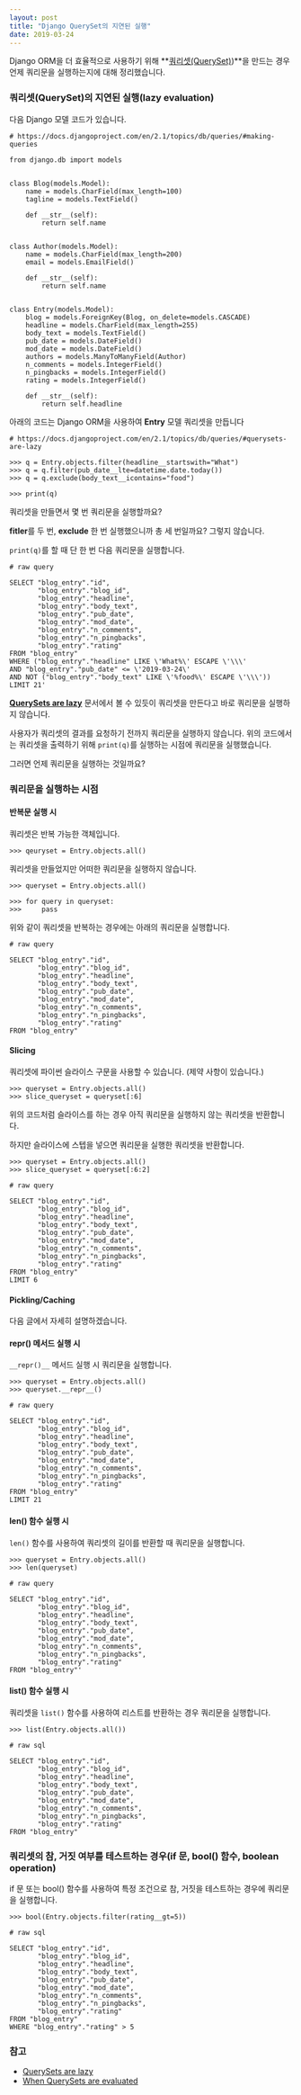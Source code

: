 ```yaml
---
layout: post
title: "Django QuerySet의 지연된 실행"
date: 2019-03-24
---
```


Django ORM을 더 효율적으로 사용하기 위해 **[쿼리셋(QuerySet)](https://docs.djangoproject.com/en/2.1/ref/models/querysets/#django.db.models.query.QuerySet))**을 만드는 경우 언제 쿼리문을 실행하는지에 대해 정리했습니다.

### 쿼리셋(QuerySet)의 지연된 실행(lazy evaluation)

다음 Django 모델 코드가 있습니다.

```
# https://docs.djangoproject.com/en/2.1/topics/db/queries/#making-queries

from django.db import models


class Blog(models.Model):
    name = models.CharField(max_length=100)
    tagline = models.TextField()

    def __str__(self):
        return self.name


class Author(models.Model):
    name = models.CharField(max_length=200)
    email = models.EmailField()

    def __str__(self):
        return self.name


class Entry(models.Model):
    blog = models.ForeignKey(Blog, on_delete=models.CASCADE)
    headline = models.CharField(max_length=255)
    body_text = models.TextField()
    pub_date = models.DateField()
    mod_date = models.DateField()
    authors = models.ManyToManyField(Author)
    n_comments = models.IntegerField()
    n_pingbacks = models.IntegerField()
    rating = models.IntegerField()

    def __str__(self):
        return self.headline
```

아래의 코드는 Django ORM을 사용하여 **Entry** 모델 쿼리셋을 만듭니다

```
# https://docs.djangoproject.com/en/2.1/topics/db/queries/#querysets-are-lazy

>>> q = Entry.objects.filter(headline__startswith="What")
>>> q = q.filter(pub_date__lte=datetime.date.today())
>>> q = q.exclude(body_text__icontains="food")

>>> print(q)
```

쿼리셋을 만들면서 몇 번 쿼리문을 실행할까요?

**fitler**를 두 번, **exclude** 한 번 실행했으니까 총 세 번일까요? 그렇지 않습니다.

`print(q)`를 할 때 단 한 번 다음 쿼리문을 실행합니다.

```
# raw query

SELECT "blog_entry"."id",
       "blog_entry"."blog_id",
       "blog_entry"."headline",
       "blog_entry"."body_text",
       "blog_entry"."pub_date",
       "blog_entry"."mod_date",
       "blog_entry"."n_comments",
       "blog_entry"."n_pingbacks",
       "blog_entry"."rating" 
FROM "blog_entry" 
WHERE ("blog_entry"."headline" LIKE \'What%\' ESCAPE \'\\\' 
AND "blog_entry"."pub_date" <= \'2019-03-24\' 
AND NOT ("blog_entry"."body_text" LIKE \'%food%\' ESCAPE \'\\\'))  
LIMIT 21'
```
**[QuerySets are lazy](https://docs.djangoproject.com/en/2.1/topics/db/queries/#querysets-are-lazy)** 문서에서 볼 수 있듯이 쿼리셋을 만든다고 바로 쿼리문을 실행하지 않습니다.

사용자가 쿼리셋의 결과를 요청하기 전까지 쿼리문을 실행하지 않습니다. 위의 코드에서는 쿼리셋을 출력하기 위해 `print(q)`를 실행하는 시점에 쿼리문을 실행했습니다.

그러면 언제 쿼리문을 실행하는 것일까요? 


### 쿼리문을 실행하는 시점

#### 반복문 실행 시

쿼리셋은 반복 가능한 객체입니다.

```
>>> qeuryset = Entry.objects.all()
```

쿼리셋을 만들었지만 어떠한 쿼리문을 실행하지 않습니다.

```
>>> queryset = Entry.objects.all()

>>> for query in queryset:
>>>     pass
```

위와 같이 쿼리셋을 반복하는 경우에는 아래의 쿼리문을 실행합니다.

```
# raw query

SELECT "blog_entry"."id", 
       "blog_entry"."blog_id", 
       "blog_entry"."headline", 
       "blog_entry"."body_text", 
       "blog_entry"."pub_date", 
       "blog_entry"."mod_date", 
       "blog_entry"."n_comments", 
       "blog_entry"."n_pingbacks", 
       "blog_entry"."rating" 
FROM "blog_entry"
```

#### Slicing

쿼리셋에 파이썬 슬라이스 구문을 사용할 수 있습니다. (제약 사항이 있습니다.)

```
>>> queryset = Entry.objects.all()
>>> slice_queryset = queryset[:6]
```

위의 코드처럼 슬라이스를 하는 경우 아직 쿼리문을 실행하지 않는 쿼리셋을 반환합니다.

하지만 슬라이스에 스텝을 넣으면 쿼리문을 실행한 쿼리셋을 반환합니다.

```
>>> queryset = Entry.objects.all()
>>> slice_queryset = queryset[:6:2]
```

```
# raw query

SELECT "blog_entry"."id", 
       "blog_entry"."blog_id", 
       "blog_entry"."headline", 
       "blog_entry"."body_text", 
       "blog_entry"."pub_date", 
       "blog_entry"."mod_date", 
       "blog_entry"."n_comments", 
       "blog_entry"."n_pingbacks", 
       "blog_entry"."rating" 
FROM "blog_entry"  
LIMIT 6
```

#### Pickling/Caching
다음 글에서 자세히 설명하겠습니다.

#### repr() 메서드 실행 시

`__repr()__` 메서드 실행 시 쿼리문을 실행합니다.

```
>>> queryset = Entry.objects.all()
>>> queryset.__repr__()
```

```
# raw query

SELECT "blog_entry"."id", 
       "blog_entry"."blog_id", 
       "blog_entry"."headline", 
       "blog_entry"."body_text", 
       "blog_entry"."pub_date", 
       "blog_entry"."mod_date", 
       "blog_entry"."n_comments", 
       "blog_entry"."n_pingbacks", 
       "blog_entry"."rating" 
FROM "blog_entry"  
LIMIT 21
```

#### len() 함수 실행 시

`len()` 함수를 사용하여 쿼리셋의 길이를 반환할 때 쿼리문을 실행합니다.

```
>>> queryset = Entry.objects.all()
>>> len(queryset)
```

```
# raw query

SELECT "blog_entry"."id", 
       "blog_entry"."blog_id", 
       "blog_entry"."headline", 
       "blog_entry"."body_text",
       "blog_entry"."pub_date", 
       "blog_entry"."mod_date", 
       "blog_entry"."n_comments", 
       "blog_entry"."n_pingbacks", 
       "blog_entry"."rating" 
FROM "blog_entry"'
```

#### list() 함수 실행 시

쿼리셋을 `list()` 함수를 사용하여 리스트를 반환하는 경우 쿼리문을 실행합니다.

```
>>> list(Entry.objects.all())
```

```
# raw sql

SELECT "blog_entry"."id", 
       "blog_entry"."blog_id", 
       "blog_entry"."headline", 
       "blog_entry"."body_text", 
       "blog_entry"."pub_date", 
       "blog_entry"."mod_date", 
       "blog_entry"."n_comments", 
       "blog_entry"."n_pingbacks", 
       "blog_entry"."rating" 
FROM "blog_entry"
```

### 쿼리셋의 참, 거짓 여부를 테스트하는 경우(if 문, bool() 함수, boolean operation)

if 문 또는 bool() 함수를 사용하여 특정 조건으로 참, 거짓을 테스트하는 경우에 쿼리문을 실행합니다.
```
>>> bool(Entry.objects.filter(rating__gt=5))
```

```
# raw sql

SELECT "blog_entry"."id", 
       "blog_entry"."blog_id", 
       "blog_entry"."headline", 
       "blog_entry"."body_text", 
       "blog_entry"."pub_date", 
       "blog_entry"."mod_date", 
       "blog_entry"."n_comments", 
       "blog_entry"."n_pingbacks", 
       "blog_entry"."rating" 
FROM "blog_entry" 
WHERE "blog_entry"."rating" > 5
```

### 참고
- [QuerySets are lazy](https://docs.djangoproject.com/en/2.1/topics/db/queries/#querysets-are-lazy)
- [When QuerySets are evaluated](https://docs.djangoproject.com/ko/2.1/ref/models/querysets/#when-querysets-are-evaluated)




